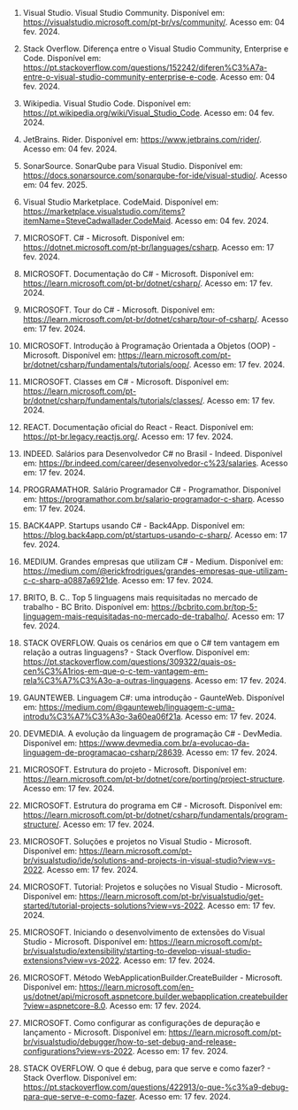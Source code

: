        
1. Visual Studio. Visual Studio Community. Disponível em: <https://visualstudio.microsoft.com/pt-br/vs/community/>. Acesso em: 04 fev. 2024.

2. Stack Overflow. Diferença entre o Visual Studio Community, Enterprise e Code. Disponível em: <https://pt.stackoverflow.com/questions/152242/diferen%C3%A7a-entre-o-visual-studio-community-enterprise-e-code>. Acesso em: 04 fev. 2024.

3. Wikipedia. Visual Studio Code. Disponível em: <https://pt.wikipedia.org/wiki/Visual_Studio_Code>. Acesso em: 04 fev. 2024.

4. JetBrains. Rider. Disponível em: <https://www.jetbrains.com/rider/>. Acesso em: 04 fev. 2024.

5. SonarSource. SonarQube para Visual Studio. Disponível em: <https://docs.sonarsource.com/sonarqube-for-ide/visual-studio/>. Acesso em: 04 fev. 2025.

6. Visual Studio Marketplace. CodeMaid. Disponível em: <https://marketplace.visualstudio.com/items?itemName=SteveCadwallader.CodeMaid>. Acesso em: 04 fev. 2024.

       
7. MICROSOFT. C# - Microsoft. Disponível em: https://dotnet.microsoft.com/pt-br/languages/csharp. Acesso em: 17 fev. 2024.

8. MICROSOFT. Documentação do C# - Microsoft. Disponível em: https://learn.microsoft.com/pt-br/dotnet/csharp/. Acesso em: 17 fev. 2024.

9. MICROSOFT. Tour do C# - Microsoft. Disponível em: https://learn.microsoft.com/pt-br/dotnet/csharp/tour-of-csharp/. Acesso em: 17 fev. 2024.

10. MICROSOFT. Introdução à Programação Orientada a Objetos (OOP) - Microsoft. Disponível em: https://learn.microsoft.com/pt-br/dotnet/csharp/fundamentals/tutorials/oop/. Acesso em: 17 fev. 2024.

11. MICROSOFT. Classes em C# - Microsoft. Disponível em: https://learn.microsoft.com/pt-br/dotnet/csharp/fundamentals/tutorials/classes/. Acesso em: 17 fev. 2024.

12. REACT. Documentação oficial do React - React. Disponível em: https://pt-br.legacy.reactjs.org/. Acesso em: 17 fev. 2024.

13. INDEED. Salários para Desenvolvedor C# no Brasil - Indeed. Disponível em: https://br.indeed.com/career/desenvolvedor-c%23/salaries. Acesso em: 17 fev. 2024.

14. PROGRAMATHOR. Salário Programador C# - Programathor. Disponível em: https://programathor.com.br/salario-programador-c-sharp. Acesso em: 17 fev. 2024.

15. BACK4APP. Startups usando C# - Back4App. Disponível em: https://blog.back4app.com/pt/startups-usando-c-sharp/. Acesso em: 17 fev. 2024.

16. MEDIUM. Grandes empresas que utilizam C# - Medium. Disponível em: https://medium.com/@erickfrodrigues/grandes-empresas-que-utilizam-c-c-sharp-a0887a6921de. Acesso em: 17 fev. 2024.

17. BRITO, B. C.. Top 5 linguagens mais requisitadas no mercado de trabalho - BC Brito. Disponível em: https://bcbrito.com.br/top-5-linguagem-mais-requisitadas-no-mercado-de-trabalho/. Acesso em: 17 fev. 2024.

18. STACK OVERFLOW. Quais os cenários em que o C# tem vantagem em relação a outras linguagens? - Stack Overflow. Disponível em: https://pt.stackoverflow.com/questions/309322/quais-os-cen%C3%A1rios-em-que-o-c-tem-vantagem-em-rela%C3%A7%C3%A3o-a-outras-linguagens. Acesso em: 17 fev. 2024.

19. GAUNTEWEB. Linguagem C#: uma introdução - GaunteWeb. Disponível em: https://medium.com/@gaunteweb/linguagem-c-uma-introdu%C3%A7%C3%A3o-3a60ea06f21a. Acesso em: 17 fev. 2024.

20. DEVMEDIA. A evolução da linguagem de programação C# - DevMedia. Disponível em: https://www.devmedia.com.br/a-evolucao-da-linguagem-de-programacao-csharp/28639. Acesso em: 17 fev. 2024.

21. MICROSOFT. Estrutura do projeto - Microsoft. Disponível em: https://learn.microsoft.com/pt-br/dotnet/core/porting/project-structure. Acesso em: 17 fev. 2024.

22. MICROSOFT. Estrutura do programa em C# - Microsoft. Disponível em: https://learn.microsoft.com/pt-br/dotnet/csharp/fundamentals/program-structure/. Acesso em: 17 fev. 2024.

23. MICROSOFT. Soluções e projetos no Visual Studio - Microsoft. Disponível em: https://learn.microsoft.com/pt-br/visualstudio/ide/solutions-and-projects-in-visual-studio?view=vs-2022. Acesso em: 17 fev. 2024.

24. MICROSOFT. Tutorial: Projetos e soluções no Visual Studio - Microsoft. Disponível em: https://learn.microsoft.com/pt-br/visualstudio/get-started/tutorial-projects-solutions?view=vs-2022. Acesso em: 17 fev. 2024.

25. MICROSOFT. Iniciando o desenvolvimento de extensões do Visual Studio - Microsoft. Disponível em: https://learn.microsoft.com/pt-br/visualstudio/extensibility/starting-to-develop-visual-studio-extensions?view=vs-2022. Acesso em: 17 fev. 2024.

26. MICROSOFT. Método WebApplicationBuilder.CreateBuilder - Microsoft. Disponível em: https://learn.microsoft.com/en-us/dotnet/api/microsoft.aspnetcore.builder.webapplication.createbuilder?view=aspnetcore-8.0. Acesso em: 17 fev. 2024.

27. MICROSOFT. Como configurar as configurações de depuração e lançamento - Microsoft. Disponível em: https://learn.microsoft.com/pt-br/visualstudio/debugger/how-to-set-debug-and-release-configurations?view=vs-2022. Acesso em: 17 fev. 2024.

28. STACK OVERFLOW. O que é debug, para que serve e como fazer? - Stack Overflow. Disponível em: https://pt.stackoverflow.com/questions/422913/o-que-%c3%a9-debug-para-que-serve-e-como-fazer. Acesso em: 17 fev. 2024.